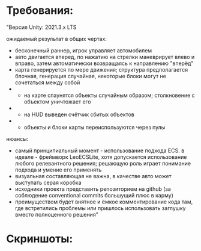 # Требования:

"Версия Unity: 2021.3.x LTS

ожидаемый результат в общих чертах:
- бесконечный раннер, игрок управляет автомобилем
- авто двигается вперед, по нажатию на стрелки маневрирует влево и вправо, затем автоматически возвращаясь к направлению "вперёд"
- карта генерируется по мере движения; структура предполагается блочная, генерация случайная, некоторые блоки могут не сочетаться между собой
- * на карте спаунятся объекты случайным образом; столкновение с объектом уничтожает его
- * на HUD выведен счётчик сбитых объектов
- * объекты и блоки карты переиспользуются через пулы

нюансы:
- самый принципиальный момент - использование подхода ECS. в идеале - фреймворк LeoECSLite, хотя допускается использование любого релевантного решения; решающую роль играет понимание подхода и умение его применять
- визуальная составляющая не важна, в качестве авто может выступать серая коробка
- исходники проекта представить репозиторием на github (за соблюдение conventional commits большущий плюс в карму)
- преимуществом будет внятное и ёмкое комментирование кода там, где встретились проблемы или пришлось использовать заглушку вместо полноценного решения"

# Скриншоты: